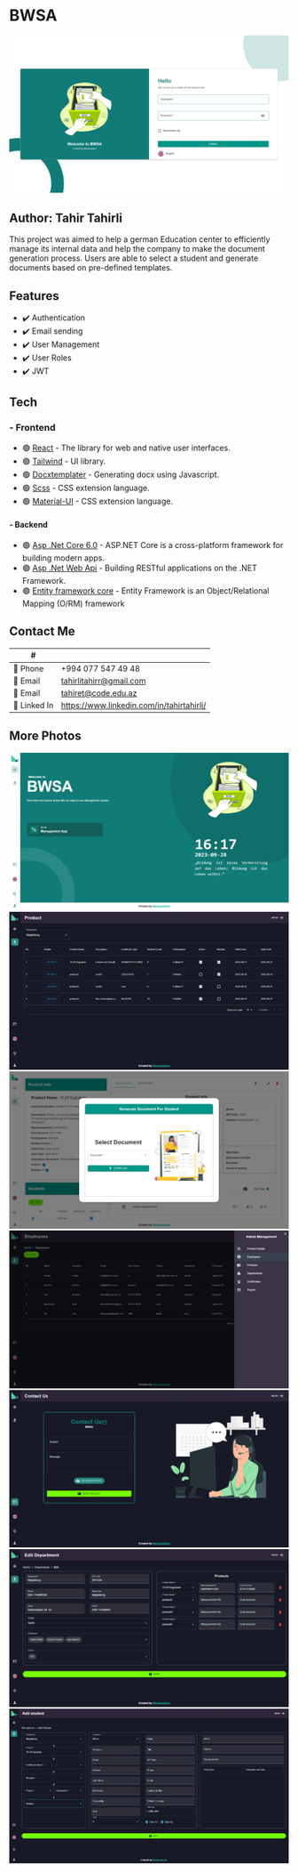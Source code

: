# BWSA

![Login page](./public/loginPage.png)

## Author: Tahir Tahirli

This project was aimed to help a german Education center to efficiently manage its internal data and help the company to make the document generation process. Users are able to select a student and generate documents based on pre-defined templates.

## Features

- ✔️ Authentication
- ✔️ Email sending
- ✔️ User Management
- ✔️ User Roles
- ✔️ JWT

## Tech

### - Frontend

- 🟢 [React] -  The library for web and native user interfaces.
- 🟢 [Tailwind] -  UI library.
- 🟢 [Docxtemplater] - Generating docx using Javascript.
- 🟢 [Scss] -  CSS extension language.
- 🟢 [Material-UI] -  CSS extension language.

#### - Backend

- 🟢 [Asp .Net Core 6.0] - ASP.NET Core is a cross-platform framework for building modern apps.
- 🟢 [Asp .Net Web Api] - Building RESTful applications on the .NET Framework.
- 🟢 [Entity framework core] - Entity Framework is an Object/Relational Mapping (O/RM) framework

## Contact Me

| # | |
| ------ | ------ |
|📱 Phone | +994 077 547 49 48 |
|📧 Email | tahirlitahirr@gmail.com|
|📧 Email | tahiret@code.edu.az|
|📄 Linked In|https://www.linkedin.com/in/tahirtahirli/|

## More Photos

![Hope page](./public/homePage.png)
![department product page](./public/departmentProduct.png)
![generate document page](./public/Generate%20document.png)
![Admin bar](./public/Admin%20Bar.png)
![Contact us page](./public/contactUs%20page.png)
![department edit page](./public/department%20Edit.png)
![Student add page](./public/addStudent.jpg)

[//]: # (These are reference links used in the body of this note and get stripped out when the markdown processor does its job. There is no need to format nicely because it shouldn't be seen. Thanks SO - http://stackoverflow.com/questions/4823468/store-comments-in-markdown-syntax)
   [Scss]: <https://sass-lang.com/>
   [Asp .Net Core 6.0]: <https://learn.microsoft.com/en-us/aspnet/core/release-notes/aspnetcore-6.0?view=aspnetcore-7.0>
   [Asp .Net Web Api]: <https://dotnet.microsoft.com/en-us/apps/aspnet/apis>
   [Entity framework core]: <https://learn.microsoft.com/en-us/ef/>
   [Material-UI]: <https://mui.com/>
   [React]: <https://react.dev/>
   [Tailwind]: <https://tailwindcss.com/>
   [Docxtemplater]: <https://docxtemplater.com/>

